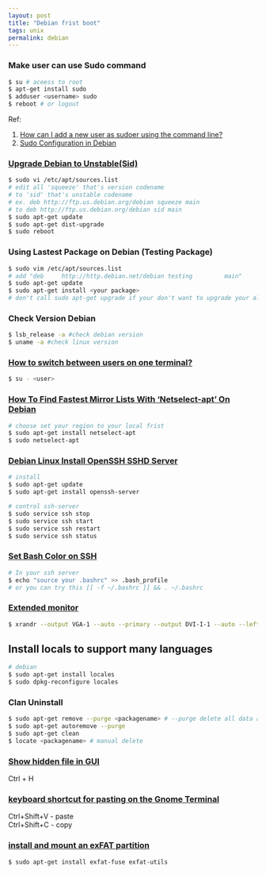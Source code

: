 ```yaml
---
layout: post
title: "Debian frist boot"
tags: unix
permalink: debian
---
```


### Make user can use Sudo command

```sh
$ su # aceess to root  
$ apt-get install sudo  
$ adduser <username> sudo  
$ reboot # or logout  
```
Ref:  
1. [How can I add a new user as sudoer using the command line?](http://askubuntu.com/questions/7477/how-can-i-add-a-new-user-as-sudoer-using-the-command-line)    
2. [Sudo Configuration in Debian](http://www.debianhelp.co.uk/sudo.htm)    

### [Upgrade Debian to Unstable(Sid)](https://www.digitalocean.com/community/tutorials/upgrading-debian-to-unstable)

```sh
$ sudo vi /etc/apt/sources.list
# edit all 'squeeze' that's version codename 
# to 'sid' that's unstable codename
# ex. deb http://ftp.us.debian.org/debian squeeze main 
# to deb http://ftp.us.debian.org/debian sid main
$ sudo apt-get update
$ sudo apt-get dist-upgrade
$ sudo reboot
```

### Using Lastest Package on Debian (Testing Package)

```sh
$ sudo vim /etc/apt/sources.list
# add "deb     http://http.debian.net/debian testing         main"
$ sudo apt-get update
$ sudo apt-get install <your package>
# don't call sudo apt-get upgrade if your don't want to upgrade your all system to lastest packages
```

### Check Version Debian

```sh
$ lsb_release -a #check debian version
$ uname -a #check linux version
```

### [How to switch between users on one terminal?](http://unix.stackexchange.com/questions/3568/how-to-switch-between-users-on-one-terminal)

```sh
$ su - <user>
```


### [How To Find Fastest Mirror Lists With ‘Netselect-apt’ On Debian](http://www.unixmen.com/how-to-find-fastest-official-mirror-lists-with-netselect-apt-on-debian/)

```sh
# choose set your region to your local frist
$ sudo apt-get install netselect-apt
$ sudo netselect-apt
```

### [Debian Linux Install OpenSSH SSHD Server](http://www.cyberciti.biz/faq/debian-linux-install-openssh-sshd-server/)

```sh
# install
$ sudo apt-get update
$ sudo apt-get install openssh-server

# control ssh-server
$ sudo service ssh stop
$ sudo service ssh start
$ sudo service ssh restart
$ sudo service ssh status
```

### [Set Bash Color on SSH](http://ubuntuforums.org/showthread.php?t=1733664)

```sh
# In your ssh server
$ echo "source your .bashrc" >> .bash_profile
# or you can try this [[ -f ~/.bashrc ]] && . ~/.bashrc
```

### [Extended monitor](http://unix.stackexchange.com/questions/101283/extended-monitor-scroll-right-to-access-left-screen)


```sh
$ xrandr --output VGA-1 --auto --primary --output DVI-I-1 --auto --left-of VGA-1
```
## Install locals to support many languages

```sh
# debian
$ sudo apt-get install locales
$ sudo dpkg-reconfigure locales
```

### Clan Uninstall

```sh
$ sudo apt-get remove --purge <packagename> # --purge delete all data and config
$ sudo apt-get autoremove --purge
$ sudo apt-get clean
$ locate <packagename> # manual delete
```

### [Show hidden file in GUI](http://ubuntuforums.org/showthread.php?t=1108528)

Ctrl + H


### [keyboard shortcut for pasting on the Gnome Terminal](http://askubuntu.com/questions/202459/keyboard-shortcut-for-pasting-on-the-gnome-terminal)

Ctrl+Shift+V - paste   
Ctrl+Shift+C - copy  

### [install and mount an exFAT partition](http://askubuntu.com/questions/100278/how-do-i-install-and-mount-an-exfat-partition)

```sh
$ sudo apt-get install exfat-fuse exfat-utils
```
